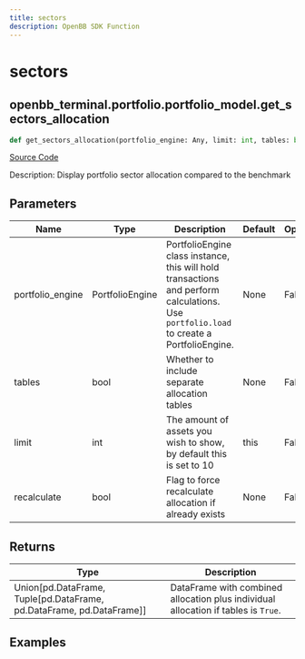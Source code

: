 ```yaml
---
title: sectors
description: OpenBB SDK Function
---
```


# sectors

## openbb_terminal.portfolio.portfolio_model.get_sectors_allocation

```python title='openbb_terminal/portfolio/portfolio_model.py'
def get_sectors_allocation(portfolio_engine: Any, limit: int, tables: bool, recalculate: bool) -> None
```
[Source Code](https://github.com/OpenBB-finance/OpenBBTerminal/tree/main/openbb_terminal/portfolio/portfolio_model.py#L2537)

Description: Display portfolio sector allocation compared to the benchmark

## Parameters

| Name | Type | Description | Default | Optional |
| ---- | ---- | ----------- | ------- | -------- |
| portfolio_engine | PortfolioEngine | PortfolioEngine class instance, this will hold transactions and perform calculations.<br/>Use `portfolio.load` to create a PortfolioEngine. | None | False |
| tables | bool | Whether to include separate allocation tables | None | False |
| limit | int | The amount of assets you wish to show, by default this is set to 10 | this | False |
| recalculate | bool | Flag to force recalculate allocation if already exists | None | False |

## Returns

| Type | Description |
| ---- | ----------- |
| Union[pd.DataFrame, Tuple[pd.DataFrame, pd.DataFrame, pd.DataFrame]] | DataFrame with combined allocation plus individual allocation if tables is `True`. |

## Examples

